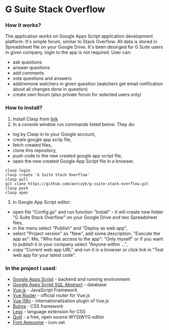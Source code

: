 # G Suite Stack Overflow

### How it works?
The application works on Google Apps Script application development platform. It's simple forum, similar to Stack Overflow. All data is stored in Spreadsheet file on your Google Drive. It's been desinged for G Suite users in given company, login to the app is not required. User can:
 - ask questions 
 - answer questions
 - add comments
 - vote questions and answers
 - add/remove watchers in given question (watchers get email notification about all changes done in question)
 - create own forum (also private forum for selected users only)
 
### How to install?
1. Install Clasp from [link](https://github.com/google/clasp)
2. In a console window run commands listed below. They do: 
 - log by Clasp in to your Google account,
 - create google app scrip file,
 - fetch created files,
 - clone this repository,
 - push code to the new created google app script file,
 - open the new created Google App Script file in a browser.
```
clasp login
clasp create 'G Suite Stack Overflow'
clasp pull
git clone https://github.com/aorczyk/g-suite-stack-overflow.git
clasp push
clasp open
```
3. In Google App Script editor:
 - open file "Config.gs" and run function "Install" - it will create new folder "G Suite Stack Overflow" on your Google Drive and two Spreadsheet files,
 - in the menu select "Publish" and "Deploy as web app",
 - select "Project version" as "New", add some description, "Execute the app as": Me, "Who has access to the app": "Only myself" or if you want to publish it in your company select "Anyone within ...",
 - copy "Current web app URL" and run it in a browser or click link in "Test web app for your latest code".

### In the project I used:
 - [Google Apps Script](https://developers.google.com/apps-script/overview) - backend and running environment
 - [Google Apps Script SQL Abstract](https://github.com/aorczyk/gas-sql-abstract) - database
 - [Vue.js](https://vuejs.org/) - JavaScript Framework
 - [Vue Router](https://router.vuejs.org/) - official router for Vue.js
 - [Vue I18n](https://kazupon.github.io/vue-i18n/introduction.html) - internationalization plugin of Vue.js
 - [Bulma](https://bulma.io/) - CSS framework
 - [Less](http://lesscss.org/) - language extension for CSS
 - [Quill](https://quilljs.com/) - a free, open source WYSIWYG editor
 - [Font Awesome](https://fontawesome.com/) - icon set
